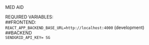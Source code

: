 MED AID  

REQUIRED VARIABLES:  
##FRONTEND:  
`REACT_APP_BACKEND_BASE_URL=http://localhost:4000` (development)
##BACKEND  
`SENDGRID_API_KEY= SG`